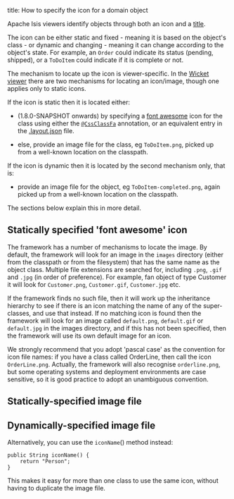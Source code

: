 title: How to specify the icon for a domain object

Apache Isis viewers identify objects through both an icon and a [title](./how-to-01-040-How-to-specify-a-title-for-a-domain-entity.html).

The icon can be either static and fixed - meaning it is based on the object's class - or dynamic and changing - meaning
it can change according to the object's state.  For example, an `Order` could indicate its status (pending, shipped), or a `ToDoItem` could indicate if it is complete or not.

The mechanism to locate up the icon is viewer-specific.  In the [Wicket viewer](../components/viewers/wicket/about.html) there are two mechanisms for locating an icon/image, though one applies only to static icons.

If the icon is static then it is located either:

* (1.8.0-SNAPSHOT onwards) by specifying a [font awesome](http://fortawesome.github.io/Font-Awesome/) icon 
  for the class using either the [`@CssClassFa`](../reference/recognized-annotations/CssClassFa.html) annotation, or
  an equivalent entry in the [.layout.json](../components/viewers/wicket/dynamic-layouts.html) file.

* else, provide an image file for the class, eg `ToDoItem.png`, picked up from a well-known location on the
  classpath.
  
If the icon is dynamic then it is located by the second mechanism only, that is:

* provide an image file for the object, eg `ToDoItem-completed.png`, again picked up from a well-known location on 
  the classpath.

The sections below explain this in more detail.

## Statically specified 'font awesome' icon

The framework has a number of mechanisms to locate the image.
By default, the framework will look for an image in the `images`
directory (either from the classpath or from the filesystem) that has
the same name as the object class. Multiple file extensions are searched
for, including `.png`, `.gif` and `.jpg` (in order of preference). For
example, fan object of type Customer it will look for `Customer.png`,
`Customer.gif`, `Customer.jpg` etc.

If the framework finds no such file, then it will work up the
inheritance hierarchy to see if there is an icon matching the name of
any of the super-classes, and use that instead. If no matching icon is
found then the framework will look for an image called `default.png`,
`default.gif` or `default.jpg` in the images directory, and if this has
not been specified, then the framework will use its own default image
for an icon.

We strongly recommend that you adopt 'pascal case' as the convention for
icon file names: if you have a class called OrderLine, then call the
icon `OrderLine.png`. Actually, the framework will also recognise
`orderline.png`, but some operating systems and deployment environments
are case sensitive, so it is good practice to adopt an unambiguous
convention.

## Statically-specified image file



## Dynamically-specified image file




Alternatively, you can use the `iconName`() method instead:

    public String iconName() {
        return "Person";
    }

This makes it easy for more than one class to use the same icon, without
having to duplicate the image file.

